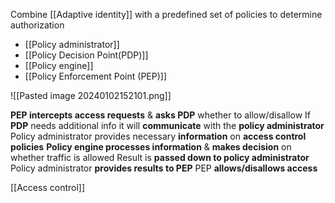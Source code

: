 Combine [[Adaptive identity]] with a predefined set of policies to determine authorization

- [[Policy administrator]]
- [[Policy Decision Point(PDP)]] 
- [[Policy engine]]
- [[Policy Enforcement Point (PEP)]]

![[Pasted image 20240102152101.png]]

**PEP intercepts access requests** & **asks PDP** whether to allow/disallow
If **PDP** needs additional info it will **communicate** with the **policy administrator**
Policy administrator provides necessary **information** on **access control policies**
**Policy engine processes information** & **makes decision** on whether traffic is allowed
Result is **passed down to policy administrator** 
Policy administrator **provides results to PEP**
PEP **allows/disallows access**



[[Access control]]